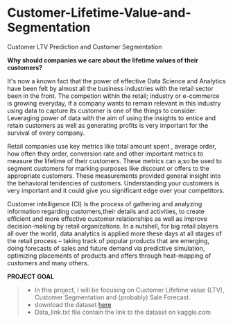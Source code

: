# Customer-Lifetime-Value-and-Segmentation
Customer LTV Prediction and Customer Segmentation

**Why should companies we care about the lifetime values of their customers?**


It's now a known fact that the power of effective Data Science and Analytics have been felt by almost all the business industries with the retail sector been in the front. The competion within the retail; industry or e-commerce is growing everyday, if a company wants to remain relevant in this industry using data to capture its customer is one of the things to consider. Leveraging power of data with the aim of using the insights to entice and retain customers as well as generating profits is very important for the survival of every company.

Retail companies use key metrics like  total amount spent , average order, how often they order, conversion rate and other important metrics to measure the lifetime of their customers. These metrics can a;so be used to segment customers for marking purposes like discount or offers to the appropriate customers. These measurements provided general insight into the behavioral tendencies of customers. Understanding your customers is very important and it could give you significant edge over your competitors.

Customer intelligence (CI) is the process of gathering and analyzing information regarding customers,their details and activities, to create efficient and more effective customer relationships as well as improve decision-making by retail organizations. In a nutshell, for big retail players all over the world, data analytics is applied more these days at all stages of the retail process – taking track of popular products that are emerging, doing forecasts of sales and future demand via predictive simulation, optimizing placements of products and offers through heat-mapping of customers and many others.

**PROJECT GOAL**

> * In this project,  I will be focusing on Customer Lifetime value (LTV), Customer Segmentation and (probably) Sale Forecast.
> * download the dataset [here](https://drive.google.com/drive/folders/1z8uUQBl12Fu-3eY9CGDVd_RfpUipzrj2?usp=sharing)
> * Data_link.txt file contain the link to the dataset on kaggle.com
